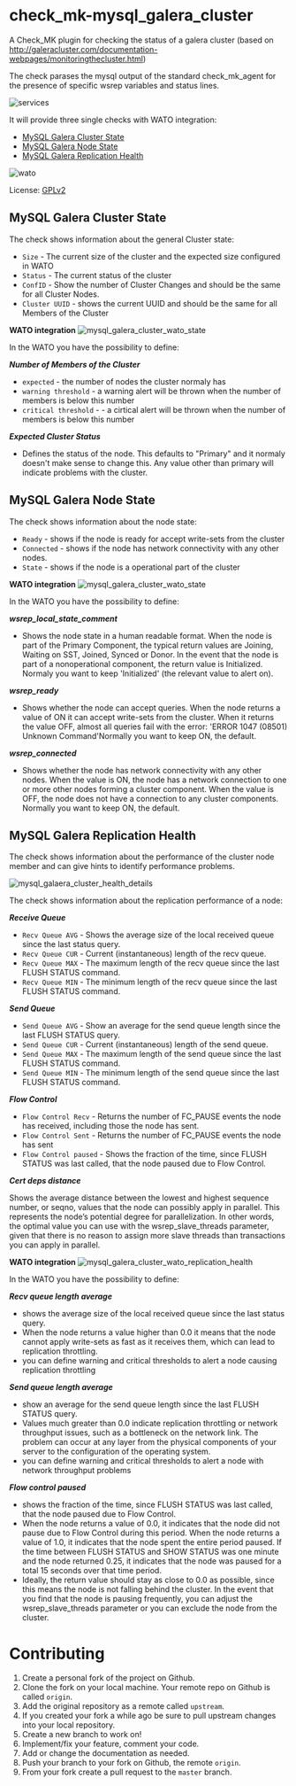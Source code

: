 # check_mk-mysql_galera_cluster
A Check_MK plugin for checking the status of a galera cluster (based on http://galeracluster.com/documentation-webpages/monitoringthecluster.html)

The check parases the mysql output of the standard check_mk_agent for the presence of specific wsrep variables and status lines.

![services](documentation/check_mk_galera_cluster_services.png)

It will provide three single checks with WATO integration:

<!-- TOC depthFrom:2 depthTo:2 withLinks:1 updateOnSave:1 orderedList:0 -->

- [MySQL Galera Cluster State](#mysql-galera-cluster-state)
- [MySQL Galera Node State](#mysql-galera-node-state)
- [MySQL Galera Replication Health](#mysql-galera-replication-health)

<!-- /TOC -->


![wato](documentation/mysql_galera_cluster_wato_overview.png)

License: [GPLv2](LICENSE)

## MySQL Galera Cluster State

The check shows information about the general Cluster state:

* `Size` - The current size of the cluster and the expected size configured in WATO
* `Status` - The current status of the cluster
* `ConfID` - Show the number of Cluster Changes and should be the same for all Cluster Nodes.
* `Cluster UUID` - shows the current UUID and should be the same for all Members of the Cluster


__WATO integration__
![mysql_galera_cluster_wato_state](documentation/mysql_galera_cluster_wato_state.png)

In the WATO you have the possibility to define:

___Number of Members of the Cluster___
* `expected` - the number of nodes the cluster normaly has
* `warning threshold` - a warning alert will be thrown when the number of members is below this number
* `critical threshold` - - a cirtical alert will be thrown when the number of members is below this number

___Expected Cluster Status___
* Defines the status of the node. This defaults to "Primary" and it normaly doesn't make sense to change this. Any value other than primary will indicate problems with the cluster.


## MySQL Galera Node State

The check shows information about the node state:

* `Ready` - shows if the node is ready for accept write-sets from the cluster
* `Connected` - shows if the node has network connectivity with any other nodes.
* `State` - shows if the node is a operational part of the cluster

__WATO integration__
![mysql_galera_cluster_wato_state](documentation/mysql_galera_cluster_wato_node_state.png)

In the WATO you have the possibility to define:

***wsrep_local_state_comment***
* Shows the node state in a human readable format. When the node is part of the Primary Component, the typical return values are Joining, Waiting on SST, Joined, Synced or Donor. In the event that the node is part of a nonoperational component, the return value is Initialized. Normaly you want to keep 'Initialized' (the relevant value to alert on).

***wsrep_ready***
* Shows whether the node can accept queries. When the node returns a value of ON it can accept write-sets from the cluster. When it returns the value OFF, almost all queries fail with the error: 'ERROR 1047 (08501) Unknown Command'Normally you want to keep ON, the default.

***wsrep_connected***
* Shows whether the node has network connectivity with any other nodes. When the value is ON, the node has a network connection to one or more other nodes forming a cluster component. When the value is OFF, the node does not have a connection to any cluster components. Normally you want to keep ON, the default.

## MySQL Galera Replication Health

The check shows information about the performance of the cluster node member and can give hints to identify performance problems.

![mysql_galaera_cluster_health_details](documentation/mysql_galaera_cluster_health_details.png)

The check shows information about the replication performance of a node:

___Receive Queue___
* `Recv Queue AVG` - Shows the average size of the local received queue since the last status query.
* `Recv Queue CUR` - Current (instantaneous) length of the recv queue.
* `Recv Queue MAX` - The maximum length of the recv queue since the last FLUSH STATUS command.
* `Recv Queue MIN` - The minimum length of the recv queue since the last FLUSH STATUS command.

___Send Queue___
* `Send Queue AVG` - Show an average for the send queue length since the last FLUSH STATUS query.
* `Send Queue CUR` - Current (instantaneous) length of the send queue.
* `Send Queue MAX` - The maximum length of the send queue since the last FLUSH STATUS command.
* `Send Queue MIN` - The minimum length of the send queue since the last FLUSH STATUS command.

___Flow Control___
* `Flow Control Recv` -  Returns the number of FC_PAUSE events the node has received, including those the node has sent.
* `Flow Control Sent` - Returns the number of FC_PAUSE events the node has sent
* `Flow Control paused` - Shows the fraction of the time, since FLUSH STATUS was last called, that the node paused due to Flow Control.

___Cert deps distance___

Shows the average distance between the lowest and highest sequence number, or seqno, values that the node can possibly apply in parallel. This represents the node’s potential degree for parallelization. In other words, the optimal value you can use with the wsrep_slave_threads parameter, given that there is no reason to assign more slave threads than transactions you can apply in parallel.



__WATO integration__
![mysql_galera_cluster_wato_replication_health](documentation/mysql_galera_cluster_wato_replication_health.png)

In the WATO you have the possibility to define:

***Recv queue length average***
* shows the average size of the local received queue since the last status query.
* When the node returns a value higher than 0.0 it means that the node cannot apply write-sets as fast as it receives them, which can lead to replication throttling.
* you can define warning and critical thresholds to alert a node causing replication throttling

***Send queue length average***
* show an average for the send queue length since the last FLUSH STATUS query.
* Values much greater than 0.0 indicate replication throttling or network throughput issues, such as a bottleneck on the network link. The problem can occur at any layer from the physical components of your server to the configuration of the operating system.
* you can define warning and critical thresholds to alert a node with network
 throughput problems


***Flow control paused***
* shows the fraction of the time, since FLUSH STATUS was last called, that the node paused due to Flow Control.
* When the node returns a value of 0.0, it indicates that the node did not pause due to Flow Control during this period. When the node returns a value of 1.0, it indicates that the node spent the entire period paused. If the time between FLUSH STATUS and SHOW STATUS was one minute and the node returned 0.25, it indicates that the node was paused for a total 15 seconds over that time period.
* Ideally, the return value should stay as close to 0.0 as possible, since this means the node is not falling behind the cluster. In the event that you find that the node is pausing frequently, you can adjust the wsrep_slave_threads parameter or you can exclude the node from the cluster.


# Contributing
1. Create a personal fork of the project on Github.
2. Clone the fork on your local machine. Your remote repo on Github is called ```origin```.
3. Add the original repository as a remote called ```upstream```.
4. If you created your fork a while ago be sure to pull upstream changes into your local repository.
5. Create a new branch to work on!
6. Implement/fix your feature, comment your code.
7. Add or change the documentation as needed.
8. Push your branch to your fork on Github, the remote ```origin```.
9. From your fork create a pull request to the ```master``` branch.
